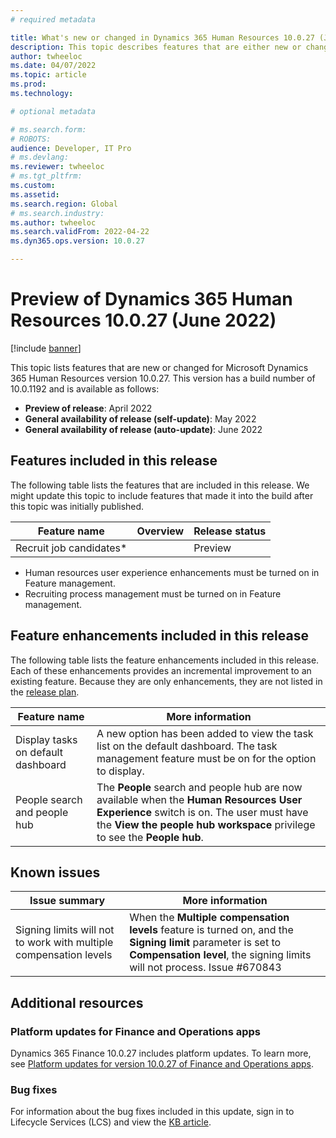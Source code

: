 ```yaml
---
# required metadata

title: What's new or changed in Dynamics 365 Human Resources 10.0.27 (June 2022) 
description: This topic describes features that are either new or changed in the Dynamics 365 Human Resources version 10.0.27 preview release.
author: twheeloc
ms.date: 04/07/2022
ms.topic: article
ms.prod: 
ms.technology: 

# optional metadata

# ms.search.form: 
# ROBOTS: 
audience: Developer, IT Pro
# ms.devlang: 
ms.reviewer: twheeloc
# ms.tgt_pltfrm: 
ms.custom: 
ms.assetid: 
ms.search.region: Global
# ms.search.industry: 
ms.author: twheeloc
ms.search.validFrom: 2022-04-22 
ms.dyn365.ops.version: 10.0.27

---
```


# Preview of Dynamics 365 Human Resources 10.0.27 (June 2022)

[!include [banner](../../includes/preview-banner.md)]

This topic lists features that are new or changed for Microsoft Dynamics 365 Human Resources version 10.0.27. This version has a build number of 10.0.1192 and is 
available as follows:


- **Preview of release**: April 2022
- **General availability of release (self-update)**: May 2022
- **General availability of release (auto-update)**: June 2022

## Features included in this release

The following table lists the features that are included in this release. We might update this topic to include features that made it into the build after this topic 
was initially published.

| Feature name | Overview | Release status  |
|----|----|----|
|Recruit job candidates*|     |Preview     | 

* Human resources user experience enhancements must be turned on in Feature management.
* Recruiting process management must be turned on in Feature management.


## Feature enhancements included in this release

The following table lists the feature enhancements included in this release. Each of these enhancements provides an incremental improvement to an existing feature. 
Because they are only enhancements, they are not listed in the [release plan](/dynamics365-release-plan/2021wave2/finance-operations/dynamics365-finance). 

| Feature name | More information |  
|--------------|------------------|
| Display tasks on default dashboard     |A new option has been added to view the task list on the default dashboard. The task management feature must be on for the option to display.           | 
|  People search and people hub  | The **People** search and people hub are now available when the **Human Resources User Experience** switch is on. The user must have the **View the people hub workspace** privilege to see the **People hub**.  |



## Known issues

| Issue summary | More information |
|---------------|------------------|
|Signing limits will not to work with multiple compensation levels|When the **Multiple compensation levels** feature is turned on, and the **Signing limit** parameter is set to **Compensation level**, the signing limits will not process. Issue #670843

## Additional resources

### Platform updates for Finance and Operations apps
Dynamics 365 Finance 10.0.27 includes platform updates. To learn more, see [Platform updates for version 10.0.27 of Finance and Operations apps](../../fin-ops-core/dev-itpro/get-started/whats-new-platform-updates-10-0-27.md). 

### Bug fixes 
For information about the bug fixes included in this update, sign in to Lifecycle Services (LCS) and view the [KB article](https://fix.lcs.dynamics.com/Issue/Details?bugId=xxxxxx). 

